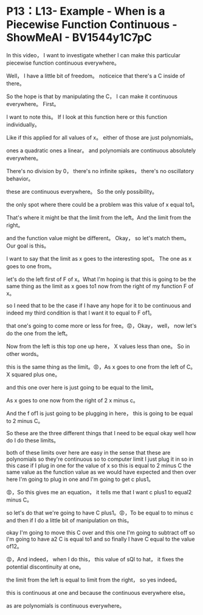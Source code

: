 # P13：L13- Example - When is a Piecewise Function Continuous - ShowMeAI - BV1544y1C7pC

In this video， I want to investigate whether I can make this particular piecewise function continuous everywhere。

 Well， I have a little bit of freedom。 noticeice that there's a C inside of there。

 So the hope is that by manipulating the C， I can make it continuous everywhere。 First。

 I want to note this。 If I look at this function here or this function individually。

 Like if this applied for all values of x。 either of those are just polynomials。

 ones a quadratic ones a linear。 and polynomials are continuous absolutely everywhere。

 There's no division by 0， there's no infinite spikes， there's no oscillatory behavior。

 these are continuous everywhere。 So the only possibility。

 the only spot where there could be a problem was this value of x equal to1。

 That's where it might be that the limit from the left。And the limit from the right。

 and the function value might be different。 Okay， so let's match them。 Our goal is this。

 I want to say that the limit as x goes to the interesting spot。 The one as x goes to one from。

 let's do the left first of F of x。What I'm hoping is that this is going to be the same thing as the limit as x goes to1 now from the right of my function F of x。

 so I need that to be the case if I have any hope for it to be continuous and indeed my third condition is that I want it to equal to F of1。

 that one's going to come more or less for free。😡，Okay， well， now let's do the one from the left。

 Now from the left is this top one up here， X values less than one。 So in other words。

 this is the same thing as the limit。😡，As x goes to one from the left of C。X squared plus one。

 and this one over here is just going to be equal to the limit。

As x goes to one now from the right of 2 x minus c。

And the f of1 is just going to be plugging in here， this is going to be equal to 2 minus C。

So these are the three different things that I need to be equal okay well how do I do these limits。

 both of these limits over here are easy in the sense that these are polynomials so they're continuous so to computer limit I just plug it in so in this case if I plug in one for the value of x so this is equal to 2 minus C the same value as the function value as we would have expected and then over here I'm going to plug in one and I'm going to get c plus1。

😡，So this gives me an equation， it tells me that I want c plus1 to equal2 minus C。

 so let's do that we're going to have C plus1。😡，To be equal to to minus c and then if I do a little bit of manipulation on this。

 okay I'm going to move this C over and this one I'm going to subtract off so I'm going to have a2 C is equal to1 and so finally I have C equal to the value of12。

😡，And indeed， when I do this， this value of sQl to hat， it fixes the potential discontinuity at one。

 the limit from the left is equal to limit from the right， so yes indeed。

 this is continuous at one and because the continuous everywhere else。

 as are polynomials is continuous everywhere。